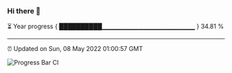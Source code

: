 ### Hi there 👋

⏳ Year progress { ██████████▁▁▁▁▁▁▁▁▁▁▁▁▁▁▁▁▁▁▁▁ } 34.81 %

---

⏰ Updated on Sun, 08 May 2022 01:00:57 GMT

![Progress Bar CI](https://github.com/liununu/liununu/workflows/Progress%20Bar%20CI/badge.svg)
